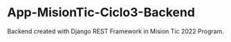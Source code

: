 # App-MisionTic-Ciclo3-Backend
Backend created with Django REST Framework in Mision Tic 2022 Program.
